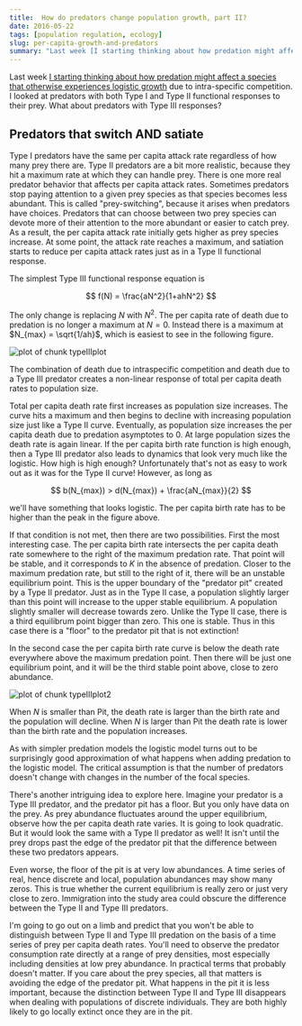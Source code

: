 ```yaml
--- 
title:  How do predators change population growth, part II?
date: 2016-05-22
tags: [population regulation, ecology] 
slug: per-capita-growth-and-predators
summary: "Last week [I starting thinking about how predation might affect a species that otherwise experiences logistic growth](http://atyre2.github.io/2016/05/18/per-capita-growth-and-predators.html) due to intra-specific competition. I looked at predators with both Type I and Type II functional responses to their prey. What about predators with Type III responses?"
---
```


Last week [I starting thinking about how predation might affect a species that otherwise experiences logistic growth](http://atyre2.github.io/2016/05/18/per-capita-growth-and-predators.html) due to intra-specific competition. I looked at predators with both Type I and Type II functional responses to their prey. What about predators with Type III responses?



## Predators that switch AND satiate

Type I predators have the same per capita attack rate regardless of how many prey there are. Type II predators are a bit more realistic, because they hit a maximum rate at which they can handle prey. There is one more real predator behavior that affects per capita attack rates. Sometimes predators stop paying attention to a given prey species as that species becomes less abundant. This is called "prey-switching", because it arises when predators have choices. Predators that can choose between two prey species can devote more of their attention to the more abundant or easier to catch prey. As a result, the per capita attack rate initially gets higher as prey species increase. At some point, the attack rate reaches a maximum, and satiation starts to reduce per capita attack rates just as in a Type II functional response.

The simplest Type III functional response equation is 

$$
  f(N) = \frac{aN^2}{1+ahN^2}
$$

The only change is replacing $N$ with $N^2$. The per capita rate of death due to predation is no longer a maximum at $N = 0$. Instead there is a maximum at $N_{max} = \sqrt{1/ah}$, which is easiest to see in the following figure. 

![plot of chunk typeIIIplot](/figure/per-capita-growth-and-predators-II/typeIIIplot-1.png) 

The combination of death due to intraspecific competition and death due to a Type III predator creates a non-linear response of total per capita death rates to population size.

Total per capita death rate first increases as population size increases. The curve hits a maximum and then begins to
decline with increasing population size just like a Type II curve. Eventually, as population size increases the per capita death due to predation asymptotes to 0. At large
population sizes the death rate is again linear. If the per capita birth rate function is high enough, then a Type III predator also leads to dynamics that look very much like the logistic. How high is high enough? Unfortunately that's not as easy to work out as it was for the Type II curve! 
However, as long as

$$
  b(N_{max}) > d(N_{max}) + \frac{aN_{max}}{2}
$$

we'll have something that looks logistic. The per capita birth rate has to be higher than the peak in the figure above.

If that condition is not met, then there are two possibilities. First the most interesting case. The per capita birth rate intersects the per capita death rate somewhere to the right of the maximum predation rate. That point will be stable, and it corresponds to $K$ in the absence of predation. Closer to the maximum predation rate, but still to the right of it, there will be an unstable equilibrium point. This is the upper boundary of the "predator pit" created by a Type II predator. Just as in the Type II case, a population slightly larger than this point will increase to the upper stable equilibrium. A population slightly smaller will decrease towards zero. Unlike the Type II case, there is a third equilibrum point bigger than zero. This one is stable. Thus in this case there is a "floor" to the predator pit that is not extinction!

In the second case the per capita birth rate curve is below the death rate everywhere above the maximum predation point. Then there will be just one equilibrium point, and it will be the third stable point above, close to zero abundance. 


![plot of chunk typeIIIplot2](/figure/per-capita-growth-and-predators-II/typeIIIplot2-1.png) 

When $N$ is smaller than Pit, the death rate is larger than the birth rate and the population will decline. When $N$ is larger than Pit the death rate is lower than the birth rate and the population increases. 

As with simpler predation models the logistic model turns out to be surprisingly good approximation of what happens when adding predation to the logistic model. The critical assumption is that the number of predators doesn't change with changes in the number of the focal species. 

There's another intriguing idea to explore here. Imagine your predator is a Type III predator, and the predator pit has a floor. But you only have data on the prey. As prey abundance fluctuates around the upper equilibrium, observe how the per capita death rate varies. It is going to look quadratic. But it would look the same with a Type II predator as well! It isn't until the prey drops past the edge of the predator pit that the difference between these two predators appears. 

Even worse, the floor of the pit is at very low abundances. A time series of real, hence discrete and local, population abundances may show many zeros. This is true whether the current equilibrium is really zero or just very close to zero. Immigration into the study area could obscure the difference between the Type II and Type III predators.  

I'm going to go out on a limb and predict that you won't be able to distinguish between Type II and Type III predation on the basis of a time series of prey per capita death rates. You'll need to observe the predator consumption rate directly at a range of prey densities, most especially including densities at low prey abundance. In practical terms that probably doesn't matter. If you care about the prey species, all that matters is avoiding the edge of the predator pit. What happens in the pit it is less important, because the distinction between Type II and Type III disappears when dealing with populations of discrete individuals. They are both highly likely to go locally extinct once they are in the pit. 
